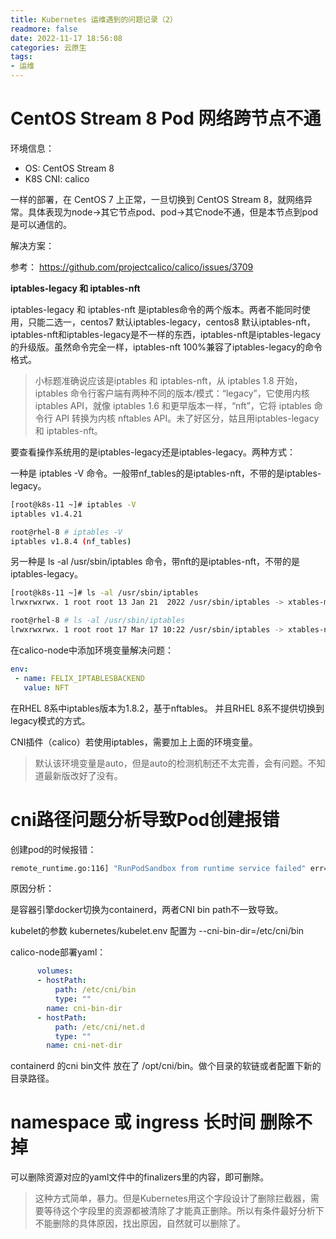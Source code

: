 ```yaml
---
title: Kubernetes 运维遇到的问题记录（2）
readmore: false
date: 2022-11-17 18:56:08
categories: 云原生
tags:
- 运维
---
```


# CentOS Stream 8 Pod 网络跨节点不通

环境信息：
* OS: CentOS Stream 8
* K8S CNI: calico 

一样的部署，在 CentOS 7 上正常，一旦切换到 CentOS Stream 8，就网络异常。具体表现为node->其它节点pod、pod->其它node不通，但是本节点到pod是可以通信的。

解决方案：

参考： https://github.com/projectcalico/calico/issues/3709


**iptables-legacy 和 iptables-nft**

iptables-legacy 和 iptables-nft 是iptables命令的两个版本。两者不能同时使用，只能二选一，centos7 默认iptables-legacy，centos8 默认iptables-nft，iptables-nft和iptables-legacy是不一样的东西，iptables-nft是iptables-legacy的升级版。虽然命令完全一样，iptables-nft 100%兼容了iptables-legacy的命令格式。

> 小标题准确说应该是iptables 和 iptables-nft，从 iptables 1.8 开始，iptables 命令行客户端有两种不同的版本/模式：“legacy”，它使用内核 iptables API，就像 iptables 1.6 和更早版本一样，“nft”，它将 iptables 命令行 API 转换为内核 nftables API。未了好区分，姑且用iptables-legacy 和 iptables-nft。

要查看操作系统用的是iptables-legacy还是iptables-legacy。两种方式：

一种是 iptables -V 命令。一般带nf_tables的是iptables-nft，不带的是iptables-legacy。

```bash
[root@k8s-11 ~]# iptables -V
iptables v1.4.21
```

```bash
root@rhel-8 # iptables -V
iptables v1.8.4 (nf_tables)
```

另一种是 ls -al /usr/sbin/iptables 命令，带nft的是iptables-nft，不带的是iptables-legacy。

```bash
[root@k8s-11 ~]# ls -al /usr/sbin/iptables
lrwxrwxrwx. 1 root root 13 Jan 21  2022 /usr/sbin/iptables -> xtables-multi
```

```bash
root@rhel-8 # ls -al /usr/sbin/iptables
lrwxrwxrwx. 1 root root 17 Mar 17 10:22 /usr/sbin/iptables -> xtables-nft-multi
```



在calico-node中添加环境变量解决问题：

```yaml
env:
 - name: FELIX_IPTABLESBACKEND
   value: NFT
```

在RHEL 8系中iptables版本为1.8.2，基于nftables。 并且RHEL 8系不提供切换到legacy模式的方式。

CNI插件（calico）若使用iptables，需要加上上面的环境变量。

> 默认该环境变量是auto，但是auto的检测机制还不太完善，会有问题。不知道最新版改好了没有。

# cni路径问题分析导致Pod创建报错

创建pod的时候报错：

```bash
remote_runtime.go:116] "RunPodSandbox from runtime service failed" err="rpc error: code = Unknown desc = failed to setup network for sandbox 
```

原因分析：

是容器引擎docker切换为containerd，两者CNI bin path不一致导致。

kubelet的参数 kubernetes/kubelet.env 配置为 --cni-bin-dir=/etc/cni/bin

calico-node部署yaml：

```yaml
      volumes:
      - hostPath:
          path: /etc/cni/bin
          type: ""
        name: cni-bin-dir
      - hostPath:
          path: /etc/cni/net.d
          type: ""
        name: cni-net-dir
```

containerd 的cni bin文件 放在了 /opt/cni/bin。做个目录的软链或者配置下新的目录路径。

# namespace 或 ingress 长时间 删除不掉 

可以删除资源对应的yaml文件中的finalizers里的内容，即可删除。

> 这种方式简单，暴力。但是Kubernetes用这个字段设计了删除拦截器，需要等待这个字段里的资源都被清除了才能真正删除。所以有条件最好分析下不能删除的具体原因，找出原因，自然就可以删除了。